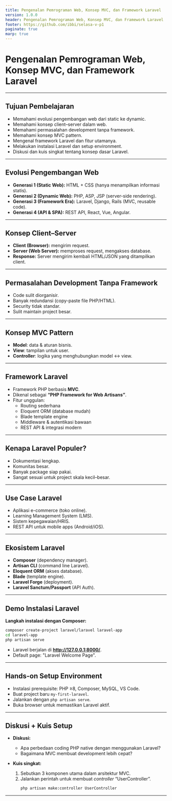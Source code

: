 ```yaml
---
title: Pengenalan Pemrograman Web, Konsep MVC, dan Framework Laravel
version: 1.0.0
header: Pengenalan Pemrograman Web, Konsep MVC, dan Framework Laravel
footer: https://github.com/ibbi/selasa-v-p1
paginate: true
marp: true
---
```


<!--
_class: lead
_paginate: skip
-->

# Pengenalan Pemrograman Web, Konsep MVC, dan Framework Laravel

---

## Tujuan Pembelajaran

- Memahami evolusi pengembangan web dari static ke dynamic.
- Memahami konsep client–server dalam web.
- Memahami permasalahan development tanpa framework.
- Memahami konsep MVC pattern.
- Mengenal framework Laravel dan fitur utamanya.
- Melakukan instalasi Laravel dan setup environment.
- Diskusi dan kuis singkat tentang konsep dasar Laravel.

---

## Evolusi Pengembangan Web

- **Generasi 1 (Static Web):** HTML + CSS (hanya menampilkan informasi statis).
- **Generasi 2 (Dynamic Web):** PHP, ASP, JSP (server-side rendering).
- **Generasi 3 (Framework Era):** Laravel, Django, Rails (MVC, reusable code).
- **Generasi 4 (API & SPA):** REST API, React, Vue, Angular.

---

## Konsep Client–Server

- **Client (Browser):** mengirim request.
- **Server (Web Server):** memproses request, mengakses database.
- **Response:** Server mengirim kembali HTML/JSON yang ditampilkan client.

---

## Permasalahan Development Tanpa Framework

- Code sulit diorganisir.
- Banyak redundansi (copy-paste file PHP/HTML).
- Security tidak standar.
- Sulit maintain project besar.

---

## Konsep MVC Pattern

- **Model**: data & aturan bisnis.
- **View**: tampilan untuk user.
- **Controller**: logika yang menghubungkan model ↔ view.

---

## Framework Laravel

- Framework PHP berbasis **MVC**.
- Dikenal sebagai **“PHP Framework for Web Artisans”**.
- Fitur unggulan:
  - Routing sederhana
  - Eloquent ORM (database mudah)
  - Blade template engine
  - Middleware & autentikasi bawaan
  - REST API & integrasi modern

---

## Kenapa Laravel Populer?

- Dokumentasi lengkap.
- Komunitas besar.
- Banyak package siap pakai.
- Sangat sesuai untuk project skala kecil–besar.

---

## Use Case Laravel

- Aplikasi e-commerce (toko online).
- Learning Management System (LMS).
- Sistem kepegawaian/HRIS.
- REST API untuk mobile apps (Android/iOS).

---

## Ekosistem Laravel

- **Composer** (dependency manager).
- **Artisan CLI** (command line Laravel).
- **Eloquent ORM** (akses database).
- **Blade** (template engine).
- **Laravel Forge** (deployment).
- **Laravel Sanctum/Passport** (API Auth).

---

## Demo Instalasi Laravel

**Langkah instalasi dengan Composer:**

```bash
composer create-project laravel/laravel laravel-app
cd laravel-app
php artisan serve
```

- Laravel berjalan di **http://127.0.0.1:8000/**.
- Default page: "Laravel Welcome Page".

---

## Hands-on Setup Environment

- Instalasi prerequisite: PHP ≥8, Composer, MySQL, VS Code.
- Buat project baru `my-first-laravel`.
- Jalankan dengan `php artisan serve`.
- Buka browser untuk memastikan Laravel aktif.

---

## Diskusi + Kuis Setup

- **Diskusi:**

  - Apa perbedaan coding PHP native dengan menggunakan Laravel?
  - Bagaimana MVC membuat development lebih cepat?

- **Kuis singkat:**
  1. Sebutkan 3 komponen utama dalam arsitektur MVC.
  2. Jalankan perintah untuk membuat _controller_ “UserController”.
     ```bash
     php artisan make:controller UserController
     ```

---
